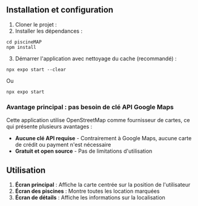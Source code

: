 ## Installation et configuration

1. Cloner le projet :
2. Installer les dépendances :
```
cd piscineMAP
npm install
```

3. Démarrer l'application avec nettoyage du cache (recommandé) :
```
npx expo start --clear
```
Ou 
```
npx expo start
```

### Avantage principal : pas besoin de clé API Google Maps

Cette application utilise OpenStreetMap comme fournisseur de cartes, ce qui présente plusieurs avantages :
- **Aucune clé API requise** - Contrairement à Google Maps, aucune carte de crédit ou payment n'est nécessaire
- **Gratuit et open source** - Pas de limitations d'utilisation


## Utilisation

1. **Écran principal** : Affiche la carte centrée sur la position de l'utilisateur
2. **Écran des piscines** : Montre toutes les location marquées
3. **Écran de détails** : Affiche les informations sur la localisation


